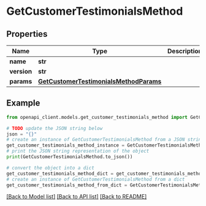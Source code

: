 # GetCustomerTestimonialsMethod


## Properties

Name | Type | Description | Notes
------------ | ------------- | ------------- | -------------
**name** | **str** |  | 
**version** | **str** |  | [optional] 
**params** | [**GetCustomerTestimonialsMethodParams**](GetCustomerTestimonialsMethodParams.md) |  | [optional] 

## Example

```python
from openapi_client.models.get_customer_testimonials_method import GetCustomerTestimonialsMethod

# TODO update the JSON string below
json = "{}"
# create an instance of GetCustomerTestimonialsMethod from a JSON string
get_customer_testimonials_method_instance = GetCustomerTestimonialsMethod.from_json(json)
# print the JSON string representation of the object
print(GetCustomerTestimonialsMethod.to_json())

# convert the object into a dict
get_customer_testimonials_method_dict = get_customer_testimonials_method_instance.to_dict()
# create an instance of GetCustomerTestimonialsMethod from a dict
get_customer_testimonials_method_from_dict = GetCustomerTestimonialsMethod.from_dict(get_customer_testimonials_method_dict)
```
[[Back to Model list]](../README.md#documentation-for-models) [[Back to API list]](../README.md#documentation-for-api-endpoints) [[Back to README]](../README.md)


